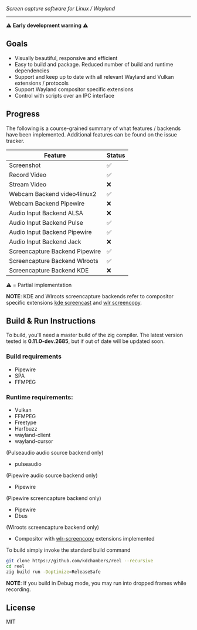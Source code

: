 *Screen capture software for Linux / Wayland*
___

⚠️ **Early development warning** ⚠️

## Goals

- Visually beautiful, responsive and efficient
- Easy to build and package. Reduced number of build and runtime dependencies
- Support and keep up to date with all relevant Wayland and Vulkan extensions / protocols
- Support Wayland compositor specific extensions
- Control with scripts over an IPC interface

## Progress

The following is a course-grained summary of what features / backends have been implemented. Additional features can be found on the issue tracker.

| Feature | Status |
| ---- | ----- |
| Screenshot | ✅ |
| Record Video | ✅ |
| Stream Video | ❌ |
| Webcam Backend video4linux2 | ✅ |
| Webcam Backend Pipewire | ❌ |
| Audio Input Backend ALSA | ❌ |
| Audio Input Backend Pulse | ✅ |
| Audio Input Backend Pipewire | ✅ |
| Audio Input Backend Jack | ❌ |
| Screencapture Backend Pipewire | ✅ |
| Screencapture Backend Wlroots | ✅ |
| Screencapture Backend KDE | ❌ |

⚠️ = Partial implementation

**NOTE**: KDE and Wlroots screencapture backends refer to compositor specific extensions [kde screencast](https://wayland.app/protocols/kde-zkde-screencast-unstable-v1) and [wlr screencopy](https://wayland.app/protocols/wlr-screencopy-unstable-v1).

## Build & Run Instructions

To build, you'll need a master build of the zig compiler. The latest version tested is **0.11.0-dev.2685**, but if out of date will be updated soon.

### Build requirements

- Pipewire
- SPA
- FFMPEG

### Runtime requirements:

- Vulkan
- FFMPEG
- Freetype
- Harfbuzz
- wayland-client
- wayland-cursor

(Pulseaudio audio source backend only)

- pulseaudio

(Pipewire audio source backend only)

- Pipewire

(Pipewire screencapture backend only)

- Pipewire
- Dbus

(Wlroots screencapture backend only)

- Compositor with [wlr-screencopy](https://wayland.app/protocols/wlr-screencopy-unstable-v1) extensions implemented

To build simply invoke the standard build command

```sh
git clone https://github.com/kdchambers/reel --recursive
cd reel
zig build run -Doptimize=ReleaseSafe
```

**NOTE**: If you build in Debug mode, you may run into dropped frames while recording.

## License

MIT